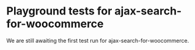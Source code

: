 # Playground tests for ajax-search-for-woocommerce
We are still awaiting the first test run for ajax-search-for-woocommerce.
